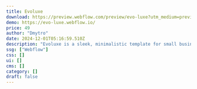 ```yaml
---
title: Evoluxe
download: https://preview.webflow.com/preview/evo-luxe?utm_medium=preview_link&utm_source=designer&utm_content=evo-luxe&preview=1bbcb6f59613e4379a7920ffb8e4c1e7&locale=en&workflow=preview
demo: https://evo-luxe.webflow.io/
price: 49
author: "Dmytro"
date: 2024-12-01T05:16:59.510Z
description: "Evoluxe is a sleek, minimalistic template for small businesses. Easy to customize and fully responsive, it includes sections for services, team, testimonials, and more, helping you create a professional online presence effortlessly."
ssg: ["Webflow"]
css: []
ui: []
cms: []
category: []
draft: false
---
```

